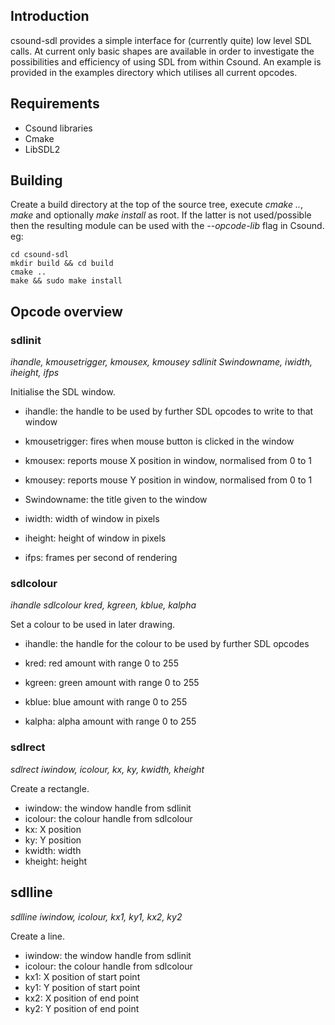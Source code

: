## Introduction
csound-sdl provides a simple interface for (currently quite) low level SDL calls. At current only basic shapes are available in order to investigate the possibilities and efficiency of using SDL from within Csound. An example is provided in the examples directory which utilises all current opcodes.


## Requirements
 - Csound libraries
 - Cmake
 - LibSDL2


## Building
Create a build directory at the top of the source tree, execute *cmake ..*, *make* and optionally *make install* as root. If the latter is not used/possible then the resulting module can be used with the *--opcode-lib* flag in Csound. eg:
	
	cd csound-sdl
	mkdir build && cd build
	cmake ..
	make && sudo make install


## Opcode overview
### sdlinit
*ihandle, kmousetrigger, kmousex, kmousey sdlinit Swindowname, iwidth, iheight, ifps*

Initialise the SDL window.

 - ihandle: the handle to be used by further SDL opcodes to write to that window
 - kmousetrigger: fires when mouse button is clicked in the window
 - kmousex: reports mouse X position in window, normalised from 0 to 1
 - kmousey: reports mouse Y position in window, normalised from 0 to 1

 - Swindowname: the title given to the window
 - iwidth: width of window in pixels
 - iheight: height of window in pixels
 - ifps: frames per second of rendering

### sdlcolour
*ihandle sdlcolour kred, kgreen, kblue, kalpha*

Set a colour to be used in later drawing.

 - ihandle: the handle for the colour to be used by further SDL opcodes
 
 - kred: red amount with range 0 to 255
 - kgreen: green amount with range 0 to 255
 - kblue: blue amount with range 0 to 255
 - kalpha: alpha amount with range 0 to 255

### sdlrect
*sdlrect iwindow, icolour, kx, ky, kwidth, kheight*

Create a rectangle.

 - iwindow: the window handle from sdlinit
 - icolour: the colour handle from sdlcolour
 - kx: X position
 - ky: Y position
 - kwidth: width
 - kheight: height

## sdlline
*sdlline iwindow, icolour, kx1, ky1, kx2, ky2*

Create a line.

 - iwindow: the window handle from sdlinit
 - icolour: the colour handle from sdlcolour
 - kx1: X position of start point
 - ky1: Y position of start point
 - kx2: X position of end point
 - ky2: Y position of end point

